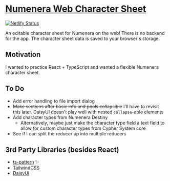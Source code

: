 # [Numenera Web Character Sheet](https://numenera-web-character-sheet.netlify.app)

[![Netlify Status](https://api.netlify.com/api/v1/badges/d909550b-8071-447e-bb1d-5691bbc49593/deploy-status)](https://app.netlify.com/sites/numenera-web-character-sheet/deploys)

An editable character sheet for Numenera on the web!
There is no backend for the app. The character sheet
data is saved to your browser's storage.

## Motivation

I wanted to practice React + TypeScript and wanted
a flexible Numenera character sheet.

## To Do

- Add error handling to file import dialog
- ~~Make sections after basic info and pools collapsible~~ I'll have to revisit this later. DaisyUI doesn't play well with nested `collapse`-able elements
- Add character types from Numenera Destiny
  - Alternatively, maybe just make the character type field a text field to allow for custom character types from Cypher System core
- See if I can split the reducer up into multiple reducers

## 3rd Party Libraries (besides React)

- [ts-pattern](https://github.com/gvergnaud/ts-pattern) ✨
- [TailwindCSS](https://tailwindcss.com/)
- [DaisyUI](https://daisyui.com)
